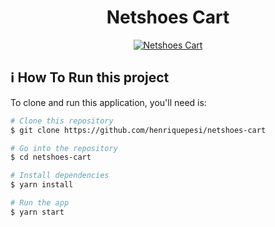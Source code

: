 <h1 align="center"> 
  Netshoes Cart
</h1>

<p align="center">
  <a href="https://netshoes-cart.netlify.com/" target="_blank">
    <img alt="Netshoes Cart" src="https://i.imgur.com/AbXIuGg.png">
  </a>
</p>

## :information_source: How To Run this project

To clone and run this application, you'll need is:

```bash
# Clone this repository
$ git clone https://github.com/henriquepesi/netshoes-cart

# Go into the repository
$ cd netshoes-cart

# Install dependencies
$ yarn install

# Run the app
$ yarn start
```
